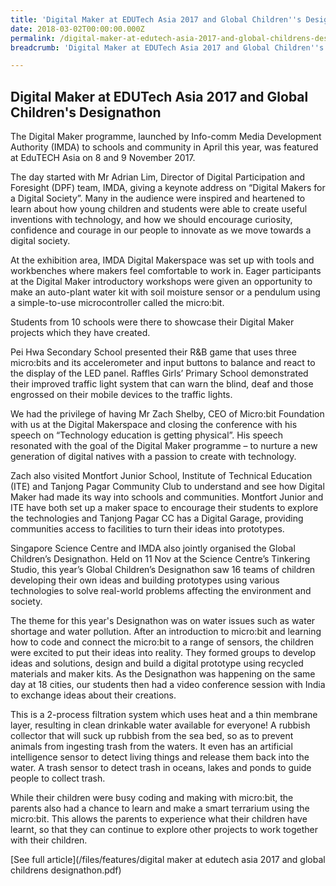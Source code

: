 ```yaml
---
title: 'Digital Maker at EDUTech Asia 2017 and Global Children''s Designathon'
date: 2018-03-02T00:00:00.000Z
permalink: /digital-maker-at-edutech-asia-2017-and-global-childrens-designathon/
breadcrumb: 'Digital Maker at EDUTech Asia 2017 and Global Children''s Designathon'

---
```



## Digital Maker at EDUTech Asia 2017 and Global Children's Designathon

The Digital Maker programme, launched by Info-comm Media Development Authority (IMDA) to schools and community in April this year, was featured at EduTECH Asia on 8 and 9 November 2017. 


The day started with Mr Adrian Lim, Director of Digital Participation and Foresight (DPF) team, IMDA, giving a keynote address on “Digital Makers for a Digital Society”.  Many in the audience were inspired and heartened to learn about how young children and students were able to create useful inventions with technology, and how we should encourage curiosity, confidence and courage in our people to innovate as we move towards a digital society.

At the exhibition area, IMDA Digital Makerspace was set up with tools and workbenches where makers feel comfortable to work in. Eager participants at the Digital Maker introductory workshops were given an opportunity to make an auto-plant water kit with soil moisture sensor or a pendulum using a simple-to-use microcontroller called the micro:bit.

Students from 10 schools were there to showcase their Digital Maker projects which they have created. 

   
Pei Hwa Secondary School presented their R&B game that uses three micro:bits and its accelerometer and input buttons to balance and react to the display of the LED panel. Raffles Girls’ Primary School demonstrated their improved traffic light system that can warn the blind, deaf and those engrossed on their mobile devices to the traffic lights.

  We had the privilege of having Mr Zach Shelby, CEO of Micro:bit Foundation with us at the Digital Makerspace and closing the conference with his speech on “Technology education is getting physical”. His speech resonated with the goal of the Digital Maker programme – to nurture a new generation of digital natives with a passion to create with technology.

Zach also visited Montfort Junior School, Institute of Technical Education (ITE) and Tanjong Pagar Community Club to understand and see how Digital Maker had made its way into schools and communities. Montfort Junior and ITE have both set up a maker space to encourage their students to explore the technologies and Tanjong Pagar CC has a Digital Garage, providing communities access to facilities to turn their ideas into prototypes. 
   

Singapore Science Centre and IMDA also jointly organised the Global Children’s Designathon. Held on 11 Nov at the Science Centre’s Tinkering Studio, this year’s Global Children’s Designathon saw 16 teams of children developing their own ideas and building prototypes using various technologies to solve real-world problems affecting the environment and society. 

 

The theme for this year's Designathon was on water issues such as water shortage and water pollution. After an introduction to micro:bit and learning how to code and connect the micro:bit to a range of sensors, the children were excited to put their ideas into reality. They formed groups to develop ideas and solutions, design and build a digital prototype using recycled materials and maker kits.  As the Designathon was happening on the same day at 18 cities, our students then had a video conference session with India to exchange ideas about their creations.

   
This is a 2-process filtration system which uses heat and a thin membrane layer, resulting in clean drinkable water available for everyone! A rubbish collector that will suck up rubbish from the sea bed, so as to prevent animals from ingesting trash from the waters. It even has an artificial intelligence sensor to detect living things and release them back into the water. A trash sensor to detect trash in oceans, lakes and ponds to guide people to collect trash.

While their children were busy coding and making with micro:bit, the parents also had a chance to learn and make a smart terrarium using the micro:bit.  This allows the parents to experience what their children have learnt, so that they can continue to explore other projects to work together with their children. 

[See full article](/files/features/digital maker at edutech asia 2017 and global childrens designathon.pdf)


